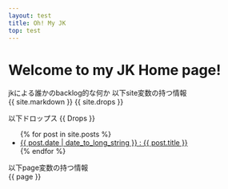 ```yaml
---
layout: test
title: Oh! My JK
top: test
---
```

# Welcome to my JK Home page!
jkによる誰かのbacklog的な何か
以下site変数の持つ情報  
{{ site.markdown }}
{{ site.drops }}

以下ドロップス
{{ Drops }}

<ul>
{% for post in site.posts %}
  <li>
    <a href="{{ post.url }}">{{ post.date | date_to_long_string }} : {{ post.title }}</a>
  </li>
{% endfor %}
</ul>


以下page変数の持つ情報  
{{ page }}

